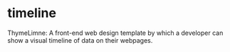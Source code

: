 # timeline
ThymeLimne: A front-end web design template by which a developer can show a visual timeline of data on their webpages.
